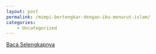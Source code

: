 ```yaml
---
layout: post
permalink: /mimpi-bertengkar-dengan-ibu-menurut-islam/
categories:
    - Uncategorized
---
```


[Baca Selengkapnya](/04)